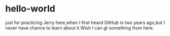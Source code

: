 # hello-world
just for practicing
Jerry here,when I first heard GitHub is two years ago,but I never have chance to learn about it.Wish I can gt something from here.

